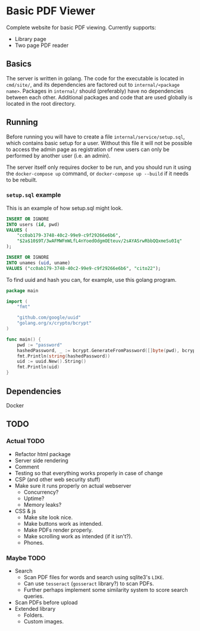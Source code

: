 # Basic PDF Viewer
Complete website for basic PDF viewing.
Currently supports:
- Library page
- Two page PDF reader

## Basics
The server is written in golang.
The code for the executable is located in `cmd/site/`, and its dependencies are factored out to `internal/<package name>`.
Packages in `internal/` should (preferably) have no dependencies between each other.
Additional packages and code that are used globally is located in the root directory.

## Running
Before running you will have to create a file `internal/service/setup.sql`, which contains basic setup for a user.
Without this file it will not be possible to access the admin page as registration of new users can only be performed by another user (i.e. an admin).

The server itself only requires docker to be run, and you should run it using the `docker-compose up` command, or `docker-compose up --build` if it needs to be rebuilt.

### `setup.sql` example
This is an example of how setup.sql might look.
```sql
INSERT OR IGNORE
INTO users (id, pwd)
VALUES (
    "cc0ab179-3748-40c2-99e9-c9f29266e6b6",
    "$2a$10$9T/3wAFMWFmWLfL4nYoedOdgmOEteuv/2sAYASrwRbbQQxmeSu0Iq"
);

INSERT OR IGNORE
INTO unames (uid, uname)
VALUES ("cc0ab179-3748-40c2-99e9-c9f29266e6b6", "cito22");
```

To find uuid and hash you can, for example, use this golang program.
```go
package main

import (
	"fmt"

	"github.com/google/uuid"
	"golang.org/x/crypto/bcrypt"
)

func main() {
	pwd := "password"
	hashedPassword, _ := bcrypt.GenerateFromPassword([]byte(pwd), bcrypt.DefaultCost)
	fmt.Println(string(hashedPassword))
	uid := uuid.New().String()
	fmt.Println(uid)
}
```

## Dependencies
Docker

## TODO

### Actual TODO
- Refactor html package
- Server side rendering
- Comment
- Testing so that everything works properly in case of change
- CSP (and other web security stuff)
- Make sure it runs properly on actual webserver
  - Concurrency?
  - Uptime?
  - Memory leaks?
- CSS & js
  - Make site look nice.
  - Make buttons work as intended.
  - Make PDFs render properly.
  - Make scrolling work as intended (if it isn't?).
  - Phones.
### Maybe TODO
- Search
  - Scan PDF files for words and search using sqlite3's `LIKE`.
  - Can use `tesseract` (`gosseract` library?) to scan PDFs.
  - Further perhaps implement some similarity system to score search queries.
- Scan PDFs before upload
- Extended library
  - Folders.
  - Custom images.
